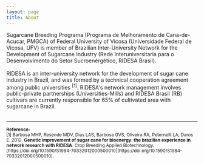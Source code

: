```yaml
---
layout: page
title: About
---
```

Sugarcane Breeding Programa (Programa de Melhoramento de Cana-de-Acucar, PMGCA) of Federal University of Vicosa (Universidade Federal de Vicosa, UFV) is member of Brazilian Inter-University Network for the Development of Sugarcane Industry (Rede Interuniversitaria para o Desenvolvimento do Setor Sucroenérgético, RIDESA Brasil).
<br>
<br>
RIDESA is an inter-university network for the development of sugar cane industry in Brazil, and was formed by a technical cooperation agreement among public universities <sup>[1]</sup>. RIDESA's network management involves public-private partnerships (Universities-Mills) and RIDESA Brasil (RB) cultivars are currently responsible for 65% of cultivated area with sugarcane in Brazil.
<br>
<br>
<hr>
  <small><strong>Reference:</strong></small>
  <br>
  <small>[1] Barbosa MHP, Resende MDV, Dias LAS, Barbosa GVS, Oliveira RA, Peternelli LA, Daros E. 2012. <strong>Genetic improvement of sugar cane for bioenergy: the brazilian experience in network research with RIDESA</strong>. Crop Breeding Applied Biotechnology. [https://doi.org/10.1590/S1984-70332012000500010](https://doi.org/10.1590/S1984-70332012000500010).</small>
